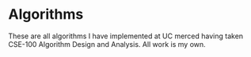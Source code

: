 # Algorithms
These are all algorithms I have implemented at UC merced having taken CSE-100 Algorithm Design and Analysis.
All work is my own.
